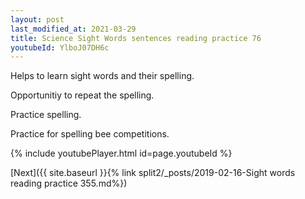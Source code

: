 ```yaml
---
layout: post
last_modified_at: 2021-03-29
title: Science Sight Words sentences reading practice 76
youtubeId: YlboJ07DH6c
---
```

 
 
Helps to learn sight words and their spelling.

Opportunitiy to repeat the spelling. 

Practice spelling. 
 
Practice for spelling bee competitions. 
 
{% include youtubePlayer.html id=page.youtubeId %}
 
 

[Next]({{ site.baseurl }}{% link  split2/_posts/2019-02-16-Sight words reading practice 355.md%})
 
